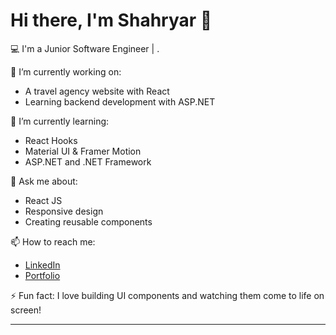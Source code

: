 # Hi there, I'm Shahryar 👋

💻 I'm a Junior Software Engineer | .

🔭 I’m currently working on:
- A travel agency website with React
- Learning backend development with ASP.NET

🌱 I’m currently learning:
- React Hooks
- Material UI & Framer Motion
- ASP.NET and .NET Framework

💬 Ask me about:
- React JS
- Responsive design
- Creating reusable components

📫 How to reach me:
- [LinkedIn](https://www.linkedin.com/in/yourusername)
- [Portfolio](https://yourportfolio.com)

⚡ Fun fact:
I love building UI components and watching them come to life on screen!

---

